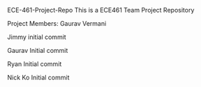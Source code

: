 ECE-461-Project-Repo
This is a ECE461 Team Project Repository

Project Members:
Gaurav Vermani 

Jimmy initial commit

Gaurav Initial commit

Ryan Initial commit

Nick Ko Initial commit 

